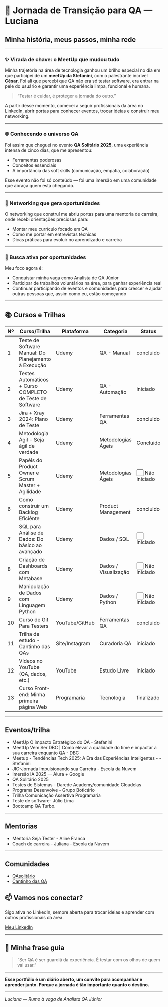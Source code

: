 # 🚀 Jornada de Transição para QA — Luciana

## Minha história, meus passos, minha rede

---

### ✨ Virada de chave: o MeetUp que mudou tudo

Minha trajetória na área de tecnologia ganhou um brilho especial no dia em que participei de um **meetUp da Stefanini**, com o palestrante incrível **César**. Foi ali que percebi que QA não era só testar software, era entrar na pele do usuário e garantir uma experiência limpa, funcional e humana.

> “Testar é cuidar, é proteger a jornada do outro.” 

A partir desse momento, comecei a seguir profissionais da área no LinkedIn, abrir portas para conhecer eventos, trocar ideias e construir meu networking.

---

### 🌐 Conhecendo o universo QA

Foi assim que cheguei no evento **QA Solitário 2025**, uma experiência intensa de cinco dias, que me apresentou:

- Ferramentas poderosas
- Conceitos essenciais 
- A importância das soft skills (comunicação, empatia, colaboração)

Esse evento não foi só conteúdo — foi uma imersão em uma comunidade que abraça quem está chegando.

---

### 🤝 Networking que gera oportunidades

O networking que construí me abriu portas para uma mentoria de carreira, onde recebi orientações preciosas para:

- Montar meu currículo focado em QA  
- Como me portar em entrevistas técnicas  
- Dicas práticas para evoluir no aprendizado e carreira

---

### 💼 Busca ativa por oportunidades

Meu foco agora é:

- Conquistar minha vaga como Analista de QA Júnior  
- Participar de trabalhos voluntários na área, para ganhar experiência real  
- Continuar participando de eventos e comunidades para crescer e ajudar outras pessoas que, assim como eu, estão começando

---

## 📚 Cursos e Trilhas

| Nº | Curso/Trilha                                                         | Plataforma         | Categoria           | Status           | Início | Conclusão | Observações                         |
|----|----------------------------------------------------------------------|--------------------|----------------------|--------------------|--------|-----------|-------------------------------------|
| 1  | Teste de Software Manual: Do Planejamento à Execução                 | Udemy              | QA - Manual          |  concluido   |     20/05   |      05/06     |     Fundamentos                                |
| 2  | Testes Automáticos + Curso COMPLETO de Teste de Software             | Udemy              | QA - Automação       |  iniciado   |        |           |                                     |
| 3  | Jira + Xray 2024: Plano de Teste                                     | Udemy              | Ferramentas QA       | concluido |    05/06   |     26/06      | Foco em gestão de testes            |
| 4  | Metodologia Ágil - Seja ágil de verdade                              | Udemy              | Metodologias Ágeis   | Concluido  | 22/05       |  24/05         |           Trabalhar em equipe|
| 5  | Papéis do Product Owner e Scrum Master + Agilidade                   | Udemy              | Metodologias Ágeis   | ⬜️ Não iniciado   |        |           |                                     |
| 6  | Como construir um Backlog Eficiênte                                  | Udemy              | Product Management   | concluido  |   26/06     |   26/06        | Complementa agilidade               |
| 7  | SQL para Análise de Dados: Do básico ao avançado                     | Udemy              | Dados / SQL          | ⬜️ iniciado   |        |           | Muito útil para QA & dados          |
| 8  | Criação de Dashboards com Metabase                                   | Udemy              | Dados / Visualização | ⬜️ Não iniciado   |        |           | Para insights em testes             |
| 9  | Manipulação de Dados com Linguagem Python                            | Udemy              | Dados / Python       | ⬜️ Não iniciado   |        |           | Apoia testes e automação            |
| 10 | Curso de Git Para Testers                                            | YouTube/GitHub     | Ferramentas QA       |  concluido |      20/05  |       30/05    | Essencial p/ versionamento          |
| 11 | Trilha de estudo - Cantinho das QAs                                  | Site/Instagram     | Curadoria QA         |  iniciado   |    04/05    |           | Inclui vários temas, acompanhar     |
| 12 | Vídeos no YouTube (QA, dados, etc.)                                  | YouTube            | Estudo Livre         | iniciado   |   02/04     |           | Marcar os melhores canais/vídeos    |
| 13 | Curso Front-end: Minha primeira página Web                           | Programaria        | Tecnologia           | finalizado   |    29/05    |    09/06       | HTML/CSS/Javascript/Github  |


---
  ## Eventos/trilha
- MeetUp O impacto Estratégico do QA - Stefanini
- MeetUp Vem Ser DBC | Como elevar a qualidade do time e impactar a sua carreira enquanto QA - DBC
- Meetup - Tendências Tech 2025: A Era das Experiências Inteligentes - - Stefanini
- JIC-Jornada Impulsionando sua Carreira - Escola da Nuvem
- Imersão IA 2025 — Alura + Google  
- QA Solitário 2025
- Testes de Sistemas - Darede Academy/comunidade Cloudelas
- Programa Desenvolve - Grupo Boticário
- Trilha Comunicação Assertiva Programaria
- Teste de software- Júlio Lima
- Bootcamp QA Turbo.
---
## Mentorias
- Mentoria Seja Tester - Aline Franca
- Coach de carreira - Juliana - Escola da Nuvem
---

## Comunidades
- [QAsolitário](https://www.linkedin.com/company/qasolidario/posts/?feedView=all)
- [Cantinho das QA](https://www.linkedin.com/company/cantinhodasqas/posts/?feedView=all) 

## 📫 Vamos nos conectar?

Sigo ativa no LinkedIn, sempre aberta para trocar ideias e aprender com outros profissionais da área.

[Meu LinkedIn](https://www.linkedin.com/in/lucianaqa) 

---

## 💬 Minha frase guia

> “Ser QA é ser guardiã da experiência. É testar com os olhos de quem vai usar.” 

---

**Esse portfólio é um diário aberto, um convite para acompanhar e aprender junto. Porque a jornada é tão importante quanto o destino.**

---

*Luciana — Rumo à vaga de Analista QA Júnior*
